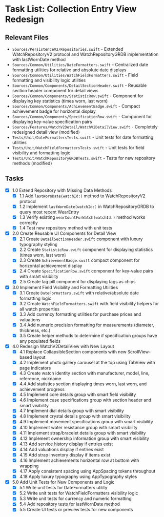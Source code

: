 # Task List: Collection Entry View Redesign

## Relevant Files

- `Sources/PersistenceV2/Repositories.swift` - Extended WatchRepositoryV2 protocol and WatchRepositoryGRDB implementation with lastWornDate method
- `Sources/Common/Utilities/DateFormatters.swift` - Centralized date formatting utilities for relative and absolute date displays
- `Sources/Common/Utilities/WatchFieldFormatters.swift` - Field formatting and visibility logic utilities
- `Sources/Common/Components/DetailSectionHeader.swift` - Reusable section header component for detail views
- `Sources/Common/Components/StatisticRow.swift` - Component for displaying key statistics (times worn, last worn)
- `Sources/Common/Components/AchievementBadge.swift` - Compact achievement badge for horizontal display
- `Sources/Common/Components/SpecificationRow.swift` - Component for displaying key-value specification pairs
- `Sources/Features/WatchV2Detail/WatchV2DetailView.swift` - Completely redesigned detail view (modified)
- `Tests/Unit/DateFormattersTests.swift` - Unit tests for date formatting utilities
- `Tests/Unit/WatchFieldFormattersTests.swift` - Unit tests for field visibility and formatting logic
- `Tests/Unit/WatchRepositoryGRDBTests.swift` - Tests for new repository methods (modified)

## Tasks

- [x] 1.0 Extend Repository with Missing Data Methods
  - [x] 1.1 Add `lastWornDate(watchId:)` method to WatchRepositoryV2 protocol
  - [x] 1.2 Implement `lastWornDate(watchId:)` in WatchRepositoryGRDB to query most recent WearEntry
  - [x] 1.3 Verify existing `wearCountForWatch(watchId:)` method works correctly
  - [x] 1.4 Test new repository method with unit tests

- [x] 2.0 Create Reusable UI Components for Detail View
  - [x] 2.1 Create `DetailSectionHeader.swift` component with luxury typography styling
  - [x] 2.2 Create `StatisticRow.swift` component for displaying statistics (times worn, last worn)
  - [x] 2.3 Create `AchievementBadge.swift` compact component for horizontal achievement display
  - [x] 2.4 Create `SpecificationRow.swift` component for key-value pairs with smart visibility
  - [x] 2.5 Create tag pill component for displaying tags as chips

- [x] 3.0 Implement Field Visibility and Formatting Utilities
  - [x] 3.1 Create `DateFormatters.swift` with relative/absolute date formatting logic
  - [x] 3.2 Create `WatchFieldFormatters.swift` with field visibility helpers for all watch properties
  - [x] 3.3 Add currency formatting utilities for purchase prices and valuations
  - [x] 3.4 Add numeric precision formatting for measurements (diameter, thickness, etc.)
  - [x] 3.5 Create helper methods to determine if specification groups have any populated fields

- [x] 4.0 Redesign WatchV2DetailView with New Layout
  - [x] 4.1 Replace CollapsibleSection components with new ScrollView-based layout
  - [x] 4.2 Implement photo gallery carousel at the top using TabView with page indicators
  - [x] 4.3 Create watch identity section with manufacturer, model, line, reference, nickname
  - [x] 4.4 Add statistics section displaying times worn, last worn, and achievement progress
  - [x] 4.5 Implement core details group with smart field visibility
  - [x] 4.6 Implement case specifications group with section header and smart visibility
  - [x] 4.7 Implement dial details group with smart visibility
  - [x] 4.8 Implement crystal details group with smart visibility
  - [x] 4.9 Implement movement specifications group with smart visibility
  - [x] 4.10 Implement water resistance group with smart visibility
  - [x] 4.11 Implement strap/bracelet details group with smart visibility
  - [x] 4.12 Implement ownership information group with smart visibility
  - [x] 4.13 Add service history display if entries exist
  - [x] 4.14 Add valuations display if entries exist
  - [x] 4.15 Add strap inventory display if items exist
  - [x] 4.16 Implement achievements horizontal row at bottom with wrapping
  - [x] 4.17 Apply consistent spacing using AppSpacing tokens throughout
  - [x] 4.18 Apply luxury typography using AppTypography styles

- [x] 5.0 Add Unit Tests for New Components and Logic
  - [x] 5.1 Write unit tests for DateFormatters utility
  - [x] 5.2 Write unit tests for WatchFieldFormatters visibility logic
  - [x] 5.3 Write unit tests for currency and numeric formatting
  - [x] 5.4 Add repository tests for lastWornDate method
  - [x] 5.5 Create UI tests or preview tests for new components
